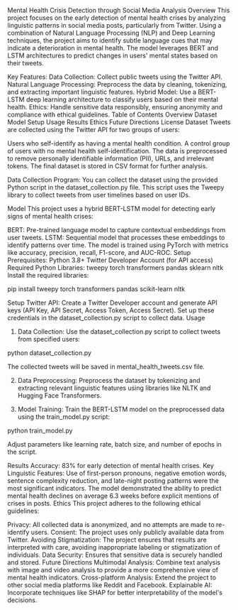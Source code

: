 Mental Health Crisis Detection through Social Media Analysis
Overview
This project focuses on the early detection of mental health crises by analyzing linguistic patterns in social media posts, particularly from Twitter. Using a combination of Natural Language Processing (NLP) and Deep Learning techniques, the project aims to identify subtle language cues that may indicate a deterioration in mental health. The model leverages BERT and LSTM architectures to predict changes in users' mental states based on their tweets.

Key Features:
Data Collection: Collect public tweets using the Twitter API.
Natural Language Processing: Preprocess the data by cleaning, tokenizing, and extracting important linguistic features.
Hybrid Model: Use a BERT-LSTM deep learning architecture to classify users based on their mental health.
Ethics: Handle sensitive data responsibly, ensuring anonymity and compliance with ethical guidelines.
Table of Contents
Overview
Dataset
Model
Setup
Usage
Results
Ethics
Future Directions
License
Dataset
Tweets are collected using the Twitter API for two groups of users:

Users who self-identify as having a mental health condition.
A control group of users with no mental health self-identification.
The data is preprocessed to remove personally identifiable information (PII), URLs, and irrelevant tokens. The final dataset is stored in CSV format for further analysis.

Data Collection Program:
You can collect the dataset using the provided Python script in the dataset_collection.py file. This script uses the Tweepy library to collect tweets from user timelines based on user IDs.

Model
This project uses a hybrid BERT-LSTM model for detecting early signs of mental health crises:

BERT: Pre-trained language model to capture contextual embeddings from user tweets.
LSTM: Sequential model that processes these embeddings to identify patterns over time.
The model is trained using PyTorch with metrics like accuracy, precision, recall, F1-score, and AUC-ROC.
Setup
Prerequisites:
Python 3.8+
Twitter Developer Account (for API access)
Required Python Libraries:
tweepy
torch
transformers
pandas
sklearn
nltk
Install the required libraries:

pip install tweepy torch transformers pandas scikit-learn nltk

Setup Twitter API:
Create a Twitter Developer account and generate API keys (API Key, API Secret, Access Token, Access Secret).
Set up these credentials in the dataset_collection.py script to collect data.
Usage
1. Data Collection:
Use the dataset_collection.py script to collect tweets from specified users:

python dataset_collection.py

The collected tweets will be saved in mental_health_tweets.csv file.

2. Data Preprocessing:
Preprocess the dataset by tokenizing and extracting relevant linguistic features using libraries like NLTK and Hugging Face Transformers.

3. Model Training:
Train the BERT-LSTM model on the preprocessed data using the train_model.py script:

python train_model.py

Adjust parameters like learning rate, batch size, and number of epochs in the script.

Results
Accuracy: 83% for early detection of mental health crises.
Key Linguistic Features: Use of first-person pronouns, negative emotion words, sentence complexity reduction, and late-night posting patterns were the most significant indicators.
The model demonstrated the ability to predict mental health declines on average 6.3 weeks before explicit mentions of crises in posts.
Ethics
This project adheres to the following ethical guidelines:

Privacy: All collected data is anonymized, and no attempts are made to re-identify users.
Consent: The project uses only publicly available data from Twitter.
Avoiding Stigmatization: The project ensures that results are interpreted with care, avoiding inappropriate labeling or stigmatization of individuals.
Data Security: Ensures that sensitive data is securely handled and stored.
Future Directions
Multimodal Analysis: Combine text analysis with image and video analysis to provide a more comprehensive view of mental health indicators.
Cross-platform Analysis: Extend the project to other social media platforms like Reddit and Facebook.
Explainable AI: Incorporate techniques like SHAP for better interpretability of the model's decisions.


